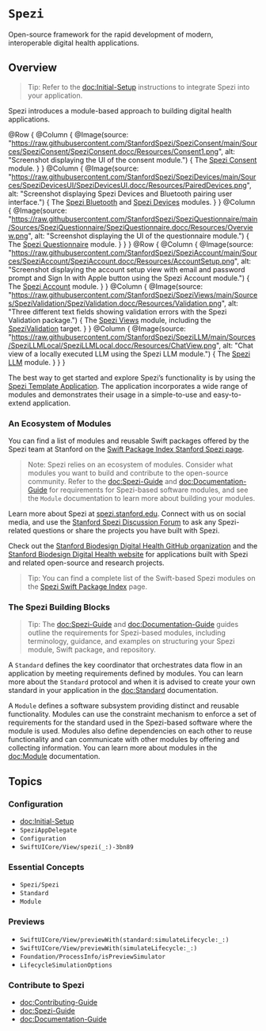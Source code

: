 # ``Spezi``

<!--

This source file is part of the Stanford Spezi open-source project

SPDX-FileCopyrightText: 2022 Stanford University and the project authors (see CONTRIBUTORS.md)

SPDX-License-Identifier: MIT

-->

Open-source framework for the rapid development of modern, interoperable digital health applications.

## Overview

> Tip: Refer to the <doc:Initial-Setup> instructions to integrate Spezi into your application.

Spezi introduces a module-based approach to building digital health applications. 

<!--
Unfortunately, DocC currently does not support dark mode images: https://github.com/apple/swift-docc/pull/359#issuecomment-1214405608
-->
@Row {
    @Column {
        @Image(source: "https://raw.githubusercontent.com/StanfordSpezi/SpeziConsent/main/Sources/SpeziConsent/SpeziConsent.docc/Resources/Consent1.png", alt: "Screenshot displaying the UI of the consent module.") {
            The [Spezi Consent](https://github.com/StanfordSpezi/SpeziConsent) module.
        }
    }
    @Column {
        @Image(source: "https://raw.githubusercontent.com/StanfordSpezi/SpeziDevices/main/Sources/SpeziDevicesUI/SpeziDevicesUI.docc/Resources/PairedDevices.png", alt: "Screenshot displaying Spezi Devices and Bluetooth pairing user interface.") {
            The [Spezi Bluetooth](https://github.com/StanfordSpezi/SpeziBluetooth) and [Spezi Devices](https://github.com/StanfordSpezi/SpeziDevices) modules.
        }
    }
    @Column {
        @Image(source: "https://raw.githubusercontent.com/StanfordSpezi/SpeziQuestionnaire/main/Sources/SpeziQuestionnaire/SpeziQuestionnaire.docc/Resources/Overview.png", alt: "Screenshot displaying the UI of the questionnaire module.") {
            The [Spezi Questionnaire](https://github.com/StanfordSpezi/SpeziQuestionnaire) module.
        }
    }
}
@Row {
    @Column {
        @Image(source: "https://raw.githubusercontent.com/StanfordSpezi/SpeziAccount/main/Sources/SpeziAccount/SpeziAccount.docc/Resources/AccountSetup.png", alt: "Screenshot displaying the account setup view with email and password prompt and Sign In with Apple button using the Spezi Account module.") {
            The [Spezi Account](https://github.com/StanfordSpezi/SpeziAccount) module.
        }
    }
    @Column {
        @Image(source: "https://raw.githubusercontent.com/StanfordSpezi/SpeziViews/main/Sources/SpeziValidation/SpeziValidation.docc/Resources/Validation.png", alt: "Three different text fields showing validation errors with the Spezi Validation package.") {
            The [Spezi Views](https://github.com/StanfordSpezi/SpeziViews) module, including the [SpeziValidation](https://swiftpackageindex.com/StanfordSpezi/SpeziViews/documentation/spezivalidation) target.
        }
    }
    @Column {
        @Image(source: "https://raw.githubusercontent.com/StanfordSpezi/SpeziLLM/main/Sources/SpeziLLMLocal/SpeziLLMLocal.docc/Resources/ChatView.png", alt: "Chat view of a locally executed LLM using the Spezi LLM module.") {
            The [Spezi LLM](https://github.com/StanfordSpezi/SpeziLLM) module.
        }
    }
}

The best way to get started and explore Spezi’s functionality is by using the [Spezi Template Application](https://github.com/StanfordSpezi/SpeziTemplateApplication).
The application incorporates a wide range of modules and demonstrates their usage in a simple-to-use and easy-to-extend application.

### An Ecosystem of Modules

You can find a list of modules and reusable Swift packages offered by the Spezi team at Stanford on the [Swift Package Index Stanford Spezi page](https://swiftpackageindex.com/StanfordSpezi).

> Note: Spezi relies on an ecosystem of modules. Consider what modules you want to build and contribute to the open-source community. Refer to the <doc:Spezi-Guide> and <doc:Documentation-Guide> for requirements for Spezi-based software modules, and see the ``Module`` documentation to learn more about building your modules.

Learn more about Spezi at [spezi.stanford.edu](https://spezi.stanford.edu).
Connect with us on social media, and use the [Stanford Spezi Discussion Forum](https://github.com/orgs/StanfordSpezi/discussions) to ask any Spezi-related questions or share the projects you have built with Spezi.

Check out the [Stanford Biodesign Digital Health GitHub organization](https://github.com/StanfordBDHG) and the [Stanford Biodesign Digital Health website](https://bdh.stanford.edu) for applications built with Spezi and related open-source and research projects.

> Tip: You can find a complete list of the Swift-based Spezi modules on the [Spezi Swift Package Index](https://swiftpackageindex.com/StanfordSpezi) page.

### The Spezi Building Blocks

> Tip: The <doc:Spezi-Guide> and <doc:Documentation-Guide> guides outline the requirements for Spezi-based modules, including terminology, guidance, and examples on structuring your Spezi module, Swift package, and repository.

A ``Standard`` defines the key coordinator that orchestrates data flow in an application by meeting requirements defined by modules.
You can learn more about the ``Standard`` protocol and when it is advised to create your own standard in your application in the <doc:Standard> documentation.

A ``Module`` defines a software subsystem providing distinct and reusable functionality.
Modules can use the constraint mechanism to enforce a set of requirements for the standard used in the Spezi-based software where the module is used.
Modules also define dependencies on each other to reuse functionality and can communicate with other modules by offering and collecting information.
You can learn more about modules in the <doc:Module> documentation.

## Topics

### Configuration

- <doc:Initial-Setup>
- ``SpeziAppDelegate``
- ``Configuration``
- ``SwiftUICore/View/spezi(_:)-3bn89``

### Essential Concepts

- ``Spezi/Spezi``
- ``Standard``
- ``Module``

### Previews

- ``SwiftUICore/View/previewWith(standard:simulateLifecycle:_:)``
- ``SwiftUICore/View/previewWith(simulateLifecycle:_:)``
- ``Foundation/ProcessInfo/isPreviewSimulator``
- ``LifecycleSimulationOptions``

### Contribute to Spezi

- <doc:Contributing-Guide>
- <doc:Spezi-Guide>
- <doc:Documentation-Guide>
